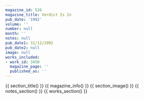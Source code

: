 ```yaml
---
magazine_id: 526
magazine_title: Verdict Is In
pub_date: '1992'
volume: ''
number: null
month: ''
notes: null
pub_date1: 31/12/1992
pub_date2: null
image: null
works_included:
- work_id: 3450
  magazine_page: ''
  published_as: ''
---
```


{{ section_title() }}
{{ magazine_info() }}
{{ section_image() }}
{{ notes_section() }}
{{ works_section() }}
